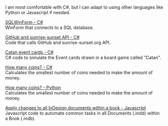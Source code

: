 I am most comfortable with C#, but I can adapt to using other languages like Python or Javascript if needed.

[SQLWinForm - C#](https://github.com/SPcodec/SQLWinForm)  
WinForm that connects to a SQL database.

[GitHub and sunrise-sunset API - C#](https://github.com/SPcodec/GitAndSunAPI)  
Code that calls GitHub and sunrise-sunset.org API.

[Catan event cards - C#](https://github.com/SPcodec/Catan_Event_Cards)  
C# code to simulate the Event cards drawn in a board game called “Catan".

[How many coins? - C#](https://github.com/SPcodec/HowManyCoins)  
Calculates the smallest number of coins needed to make the amount of money.

[How many coins? - Python](https://github.com/SPcodec/HowManyCoins_Python)  
Calculates the smallest number of coins needed to make the amount of money.

[Apply changes to all InDesign documents within a book - Javascript](https://github.com/SPcodec/InDesignBookApply)  
Javascript code to automate common tasks in all Documents (.indd) within a Book (.indb).
